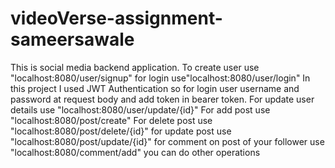 # videoVerse-assignment-sameersawale
This is social media backend application.
To create user use "localhost:8080/user/signup"
for login use"localhost:8080/user/login"
In this project I used JWT Authentication so for login user username and password at request body and add token in bearer token.
For update user details use "localhost:8080/user/update/{id}"
For add post use "localhost:8080/post/create"
For delete post use "localhost:8080/post/delete/{id}"
for update post use "localhost:8080/post/update/{id}"
for comment on post of your follower use "localhost:8080/comment/add"
you can do other operations 
